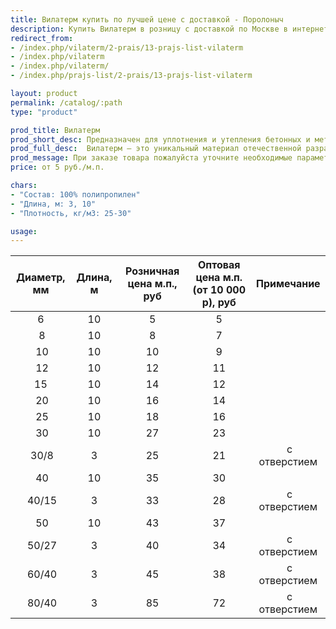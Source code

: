 ```yaml
---
title: Вилатерм купить по лучшей цене с доставкой - Поролоныч
description: Купить Вилатерм в розницу с доставкой по Москве в интернет-магазине Поролоныча.
redirect_from:
- /index.php/vilaterm/2-prais/13-prajs-list-vilaterm
- /index.php/vilaterm
- /index.php/vilaterm/
- /index.php/prajs-list/2-prais/13-prajs-list-vilaterm

layout: product
permalink: /catalog/:path
type: "product"

prod_title: Вилатерм
prod_short_desc: Предназначен для уплотнения и утепления бетонных и металлических конструкций. 
prod_full_desc:  Вилатерм – это уникальный материал отечественной разработки, предназначенный для уплотнения и утепления бетонных и металлических конструкций. Это экологичный легкий материал белого цвета производится путем вспенивания полиэтилена высокого давления.
prod_message: При заказе товара пожалуйста уточните необходимые параметры (диаметр и количество).
price: от 5 руб./м.п.

chars:
- "Состав: 100% полипропилен"
- "Длина, м: 3, 10"
- "Плотность, кг/м3: 25-30"

usage:
---
```

| Диаметр, мм | Длина, м | Розничная цена м.п., руб | Оптовая цена м.п. (от 10 000 р), руб |Примечание|
|:--:|:--:|:--:|:--:|:--:|
 6|10|5|5|
 8|10|8|7|
 10|10|10|9|
 12|10|12|11|
 15|10|14|12|
 20|10|16|14|
 25|10|18|16|
 30|10|27|23|
 30/8|3|25|21| с отверстием
 40|10|35|30|
 40/15|3|33|28| с отверстием
 50|10|43|37|
 50/27|3|40|34| с отверстием
 60/40|3|45|38| с отверстием
 80/40|3|85|72| с отверстием
